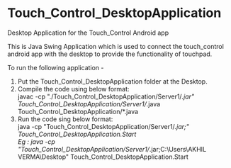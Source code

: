 # Touch_Control_DesktopApplication
Desktop Application for the Touch_Control Android app

This is Java Swing Application which is used to connect the touch_control android app with the desktop to provide the functionality of touchpad.

To run the following application -
1) Put the Touch_Control_DesktopApplication folder at the Desktop.
2) Compile the code using below format:<br>
  javac -cp "./Touch_Control_DesktopApplication/Server1/*.jar" Touch_Control_DesktopApplication/Server1/*.java Touch_Control_DesktopApplication/*.java<br>
3) Run the code sing below format:<br>
  java -cp "Touch_Control_DesktopApplication/Server1/*.jar;<Path to Desktop>" Touch_Control_DesktopApplication.Start<br>
Eg : java -cp "Touch_Control_DesktopApplication/Server1/*.jar;C:\Users\AKHIL VERMA\Desktop" Touch_Control_DesktopApplication.Start
